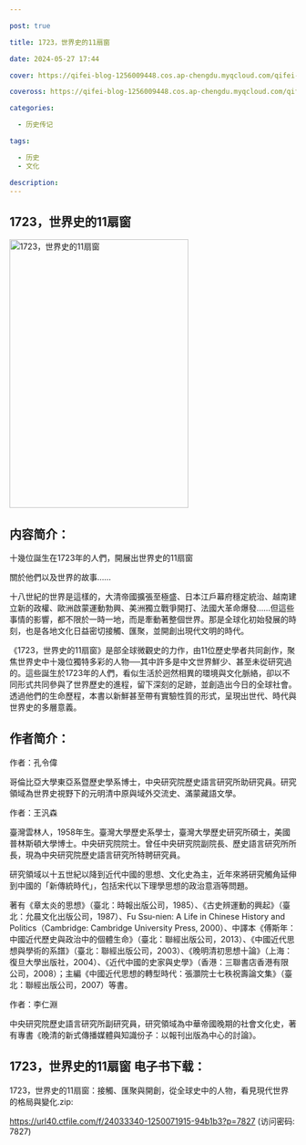 ```yaml
---

post: true

title: 1723，世界史的11扇窗

date: 2024-05-27 17:44

cover: https://qifei-blog-1256009448.cos.ap-chengdu.myqcloud.com/qifei-blog/661252fd68eb935713e22ad1.jpg

coveross: https://qifei-blog-1256009448.cos.ap-chengdu.myqcloud.com/qifei-blog/661252fd68eb935713e22ad1.jpg

categories:

  - 历史传记

tags:

  - 历史
  - 文化

description:
---
```


## 1723，世界史的11扇窗
<img alt=" 1723，世界史的11扇窗" class="aligncenter loaded" data-was-processed="true" decoding="async" fetchpriority="high" height="471" src="https://qifei-blog-1256009448.cos.ap-chengdu.myqcloud.com/qifei-blog/661252fd68eb935713e22ad1.jpg " style="cursor: zoom-in;" width="314"/>

## 内容简介：

十幾位誕生在1723年的人們，開展出世界史的11扇窗

關於他們以及世界的故事……

十八世紀的世界是這樣的，大清帝國擴張至極盛、日本江戶幕府穩定統治、越南建立新的政權、歐洲啟蒙運動勃興、美洲獨立戰爭開打、法國大革命爆發……但這些事情的影響，都不限於一時一地，而是牽動著整個世界。那是全球化初始發展的時刻，也是各地文化日益密切接觸、匯聚，並開創出現代文明的時代。

《1723，世界史的11扇窗》是部全球微觀史的力作，由11位歷史學者共同創作，聚焦世界史中十幾位獨特多彩的人物──其中許多是中文世界鮮少、甚至未從研究過的。這些誕生於1723年的人們，看似生活於迥然相異的環境與文化脈絡，卻以不同形式共同參與了世界歷史的進程，留下深刻的足跡，並創造出今日的全球社會。透過他們的生命歷程，本書以新鮮甚至帶有實驗性質的形式，呈現出世代、時代與世界史的多層意義。

## 作者简介：

作者：孔令偉

哥倫比亞大學東亞系暨歷史學系博士，中央研究院歷史語言研究所助研究員。研究領域為世界史視野下的元明清中原與域外交流史、滿蒙藏語文學。

作者：王汎森

臺灣雲林人，1958年生。臺灣大學歷史系學士，臺灣大學歷史研究所碩士，美國普林斯頓大學博士。中央研究院院士。曾任中央研究院副院長、歷史語言研究所所長，現為中央研究院歷史語言研究所特聘研究員。

研究領域以十五世紀以降到近代中國的思想、文化史為主，近年來將研究觸角延伸到中國的「新傳統時代」，包括宋代以下理學思想的政治意涵等問題。

著有《章太炎的思想》（臺北：時報出版公司，1985）、《古史辨運動的興起》（臺北：允晨文化出版公司，1987）、Fu Ssu-nien: A Life in Chinese History and Politics（Cambridge: Cambridge University Press, 2000）、中譯本《傅斯年：中國近代歷史與政治中的個體生命》（臺北：聯經出版公司，2013）、《中國近代思想與學術的系譜》（臺北：聯經出版公司，2003）、《晚明清初思想十論》（上海：復旦大學出版社，2004）、《近代中國的史家與史學》（香港：三聯書店香港有限公司，2008）；主編《中國近代思想的轉型時代：張灝院士七秩祝壽論文集》（臺北：聯經出版公司，2007）等書。

作者：李仁淵

中央研究院歷史語言研究所副研究員，研究領域為中華帝國晚期的社會文化史，著有專書《晚清的新式傳播媒體與知識份子：以報刊出版為中心的討論》。

## 1723，世界史的11扇窗 电子书下载：
1723，世界史的11扇窗：接觸、匯聚與開創，從全球史中的人物，看見現代世界的格局與變化.zip: 

https://url40.ctfile.com/f/24033340-1250071915-94b1b3?p=7827 (访问密码: 7827)
